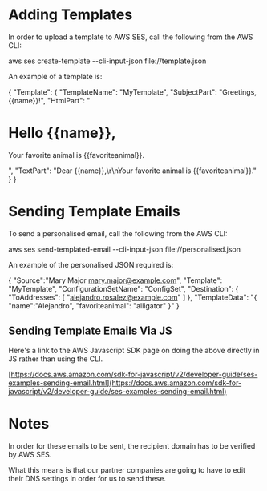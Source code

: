 # Adding Templates

In order to upload a template to AWS SES, call the following from the AWS CLI:

aws ses create-template --cli-input-json file://template.json

An example of a template is:

{
"Template": {
"TemplateName": "MyTemplate",
"SubjectPart": "Greetings, {{name}}!",
"HtmlPart": "<h1>Hello {{name}},</h1><p>Your favorite animal is {{favoriteanimal}}.</p>",
"TextPart": "Dear {{name}},\r\nYour favorite animal is {{favoriteanimal}}."
}
}

# Sending Template Emails

To send a personalised email, call the following from the AWS CLI:

aws ses send-templated-email --cli-input-json file://personalised.json

An example of the personalised JSON required is:

{
"Source":"Mary Major <mary.major@example.com>",
"Template": "MyTemplate",
"ConfigurationSetName": "ConfigSet",
"Destination": {
"ToAddresses": [ "alejandro.rosalez@example.com"
]
},
"TemplateData": "{ \"name\":\"Alejandro\", \"favoriteanimal\": \"alligator\" }"
}

## Sending Template Emails Via JS

Here's a link to the AWS Javascript SDK page on doing the above directly in JS rather than using the CLI.

[https://docs.aws.amazon.com/sdk-for-javascript/v2/developer-guide/ses-examples-sending-email.html](https://docs.aws.amazon.com/sdk-for-javascript/v2/developer-guide/ses-examples-sending-email.html)

# Notes

In order for these emails to be sent, the recipient domain has to be verified by AWS SES.

What this means is that our partner companies are going to have to edit their DNS settings in order for us to send these.
